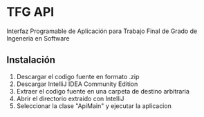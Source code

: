 # TFG API

Interfaz Programable de Aplicación para Trabajo Final de Grado de Ingeneria en Software

## Instalación

1. Descargar el codigo fuente en formato .zip
2. Descargar IntelliJ IDEA Community Edition
3. Extraer el codigo fuente en una carpeta de destino arbitraria
4. Abrir el directorio extraido con IntelliJ
5. Seleccionar la clase "ApiMain" y ejecutar la aplicacion
